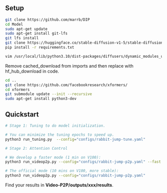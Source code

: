 ## Setup

``` bash
git clone https://github.com/marrb/DIP
cd Model
sudo apt-get update
sudo apt-get install git-lfs
git lfs install
git clone https://huggingface.co/stable-diffusion-v1-5/stable-diffusion-v1-5
pip install -r requirements.txt
```

``` bash
vim /usr/local/lib/python3.10/dist-packages/diffusers/dynamic_modules_utils.py
```
Remove cached_download from imports and then replace with hf_hub_download in code.


``` bash
cd ..
git clone https://github.com/facebookresearch/xformers/
cd xformers
git submodule update --init --recursive
sudo apt-get install python3-dev
```

## Quickstart

``` bash
# Stage 1: Tuning to do model initialization.

# You can minimize the tuning epochs to speed up.
python3 run_tuning.py  --config="configs/rabbit-jump-tune.yaml"
```

``` bash
# Stage 2: Attention Control

# We develop a faster mode (1 min on V100):
python3 run_videop2p.py --config="configs/rabbit-jump-p2p.yaml" --fast

# The official mode (10 mins on V100, more stable):
python3 run_videop2p.py --config="configs/rabbit-jump-p2p.yaml"
```

Find your results in **Video-P2P/outputs/xxx/results**.